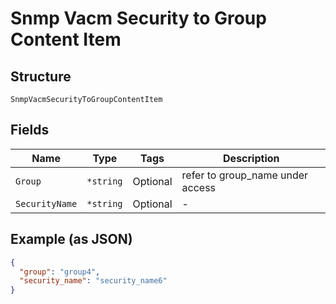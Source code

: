 
# Snmp Vacm Security to Group Content Item

## Structure

`SnmpVacmSecurityToGroupContentItem`

## Fields

| Name | Type | Tags | Description |
|  --- | --- | --- | --- |
| `Group` | `*string` | Optional | refer to group_name under access |
| `SecurityName` | `*string` | Optional | - |

## Example (as JSON)

```json
{
  "group": "group4",
  "security_name": "security_name6"
}
```

